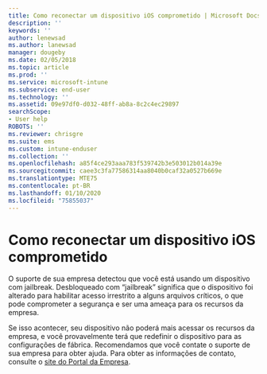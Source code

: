 ```yaml
---
title: Como reconectar um dispositivo iOS comprometido | Microsoft Docs
description: ''
keywords: ''
author: lenewsad
ms.author: lanewsad
manager: dougeby
ms.date: 02/05/2018
ms.topic: article
ms.prod: ''
ms.service: microsoft-intune
ms.subservice: end-user
ms.technology: ''
ms.assetid: 09e97df0-d032-48ff-ab8a-8c2c4ec29897
searchScope:
- User help
ROBOTS: ''
ms.reviewer: chrisgre
ms.suite: ems
ms.custom: intune-enduser
ms.collection: ''
ms.openlocfilehash: a85f4ce293aaa783f539742b3e503012b014a39e
ms.sourcegitcommit: caee3c3fa77586314aa8040b0caf32a0527b669e
ms.translationtype: MTE75
ms.contentlocale: pt-BR
ms.lasthandoff: 01/10/2020
ms.locfileid: "75855037"
---
```

# <a name="how-to-reconnect-a-compromised-ios-device"></a>Como reconectar um dispositivo iOS comprometido

O suporte de sua empresa detectou que você está usando um dispositivo com jailbreak. Desbloqueado com “jailbreak” significa que o dispositivo foi alterado para habilitar acesso irrestrito a alguns arquivos críticos, o que pode comprometer a segurança e ser uma ameaça para os recursos da empresa. 

Se isso acontecer, seu dispositivo não poderá mais acessar os recursos da empresa, e você provavelmente terá que redefinir o dispositivo para as configurações de fábrica. Recomendamos que você contate o suporte de sua empresa para obter ajuda. Para obter as informações de contato, consulte o [site do Portal da Empresa](https://go.microsoft.com/fwlink/?linkid=2010980).
